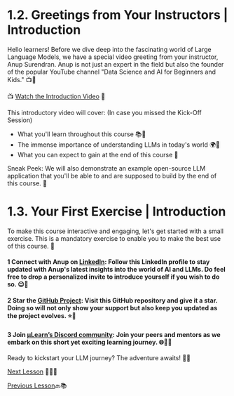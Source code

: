 # 1.2. Greetings from Your Instructors | Introduction

Hello learners! Before we dive deep into the fascinating world of Large Language Models, we have a special video greeting from your instructor, Anup Surendran. Anup is not just an expert in the field but also the founder of the popular YouTube channel "Data Science and AI for Beginners and Kids." 📺🎥

📺 [Watch the Introduction Video](https://www.youtube.com/watch?v=SJSyCH5yDSU) 🎥

This introductory video will cover: (In case you missed the Kick-Off Session)

- What you'll learn throughout this course 📚🧠
- The immense importance of understanding LLMs in today's world 🌍🌟
- What you can expect to gain at the end of this course 🚀

Sneak Peek: We will also demonstrate an example open-source LLM application that you'll be able to and are supposed to build by the end of this course. 🎉

# 1.3. Your First Exercise | Introduction

To make this course interactive and engaging, let's get started with a small exercise. This is a mandatory exercise to enable you to make the best use of this course. 💪

#### 1 Connect with Anup on [LinkedIn](https://www.linkedin.com/in/anupsurendran/): Follow this LinkedIn profile to stay updated with Anup's latest insights into the world of AI and LLMs. Do feel free to drop a personalized invite to introduce yourself if you wish to do so. 😉👋

#### 2 Star the [GitHub Project](https://github.com/pathwaycom/llm-app): Visit this GitHub repository and give it a star. Doing so will not only show your support but also keep you updated as the project evolves. ⭐🚀

#### 3 Join [µLearn’s Discord community](https://discord.com/invite/pathway): Join your peers and mentors as we embark on this short yet exciting learning journey. 🌐👥🚀

Ready to kickstart your LLM journey? The adventure awaits! 🚀🌟

[Next Lesson](../Level-1/Task-1.md) 📖👣🔜

[Previous Lesson](../Level-1/Introduction.md)🔙📚
